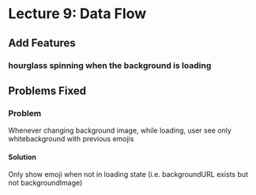 # Lecture 9: Data Flow



## Add Features

### hourglass spinning when the background is loading






## Problems Fixed


### Problem
Whenever changing background image, while loading, user see only whitebackground with previous emojis
#### Solution
Only show emoji when not in loading state (i.e. backgroundURL exists but not backgroundImage)


